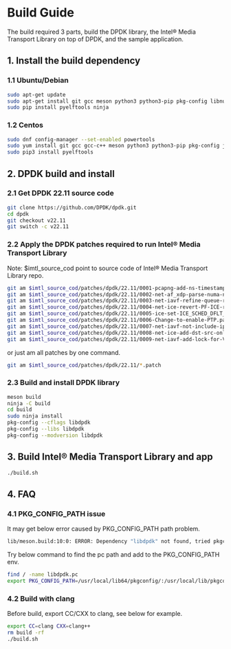 # Build Guide

The build required 3 parts, build the DPDK library, the Intel® Media Transport Library on top of DPDK, and the sample application.

## 1. Install the build dependency

### 1.1 Ubuntu/Debian

```bash
sudo apt-get update
sudo apt-get install git gcc meson python3 python3-pip pkg-config libnuma-dev libjson-c-dev libpcap-dev libgtest-dev libsdl2-dev libsdl2-ttf-dev libssl-dev
sudo pip install pyelftools ninja
```

### 1.2 Centos

```bash
sudo dnf config-manager --set-enabled powertools
sudo yum install git gcc gcc-c++ meson python3 python3-pip pkg-config json-c-devel libpcap-devel gtest-devel SDL2-devel openssl-devel numactl-devel libasan
sudo pip3 install pyelftools
```

## 2. DPDK build and install

### 2.1 Get DPDK 22.11 source code

```bash
git clone https://github.com/DPDK/dpdk.git
cd dpdk
git checkout v22.11
git switch -c v22.11
```

### 2.2 Apply the DPDK patches required to run Intel® Media Transport Library

Note: $imtl_source_cod point to source code of Intel® Media Transport Library repo.

```bash
git am $imtl_source_cod/patches/dpdk/22.11/0001-pcapng-add-ns-timestamp-for-copy-api.patch
git am $imtl_source_cod/patches/dpdk/22.11/0002-net-af_xdp-parse-numa-node-id-from-sysfs.patch
git am $imtl_source_cod/patches/dpdk/22.11/0003-net-iavf-refine-queue-rate-limit-configure.patch
git am $imtl_source_cod/patches/dpdk/22.11/0004-net-ice-revert-PF-ICE-rate-limit-to-non-queue-group-.patch
git am $imtl_source_cod/patches/dpdk/22.11/0005-ice-set-ICE_SCHED_DFLT_BURST_SIZE-to-2048.patch
git am $imtl_source_cod/patches/dpdk/22.11/0006-Change-to-enable-PTP.patch
git am $imtl_source_cod/patches/dpdk/22.11/0007-net-iavf-not-include-ipv4_port-for-RTE_ETH_RSS_NONFR.patch
git am $imtl_source_cod/patches/dpdk/22.11/0008-net-ice-add-dst-src-only-support-for-rss-l3-and-l4.patch
git am $imtl_source_cod/patches/dpdk/22.11/0009-net-iavf-add-lock-for-VF-commands.patch
```

or just am all patches by one command.

```bash
git am $imtl_source_cod/patches/dpdk/22.11/*.patch
```

### 2.3 Build and install DPDK library

```bash
meson build
ninja -C build
cd build
sudo ninja install
pkg-config --cflags libdpdk
pkg-config --libs libdpdk
pkg-config --modversion libdpdk
```

## 3. Build Intel® Media Transport Library and app

```bash
./build.sh
```

## 4. FAQ

### 4.1 PKG_CONFIG_PATH issue

It may get below error caused by PKG_CONFIG_PATH path problem.

```bash
lib/meson.build:10:0: ERROR: Dependency "libdpdk" not found, tried pkgconfig
```

Try below command to find the pc path and add to the PKG_CONFIG_PATH env.

```bash
find / -name libdpdk.pc
export PKG_CONFIG_PATH=/usr/local/lib64/pkgconfig/:/usr/local/lib/pkgconfig/
```

### 4.2 Build with clang

Before build, export CC/CXX to clang, see below for example.

```bash
export CC=clang CXX=clang++
rm build -rf
./build.sh
```
